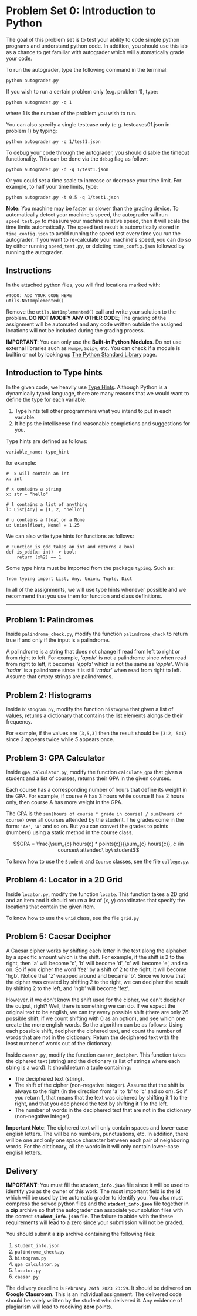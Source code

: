 # Problem Set 0: Introduction to Python

The goal of this problem set is to test your ability to code simple python programs and understand python code. In addition, you should use this lab as a chance to get familiar with autograder which will automatically grade your code.

To run the autograder, type the following command in the terminal:

    python autograder.py

If you wish to run a certain problem only (e.g. problem 1), type:

    python autograder.py -q 1

where 1 is the number of the problem you wish to run.

You can also specify a single testcase only (e.g. testcases01.json in problem 1) by typing:

    python autograder.py -q 1/test1.json

To debug your code through the autograder, you should disable the timeout functionality. This can be done via the `debug` flag as follow:

    python autograder.py -d -q 1/test1.json

Or you could set a time scale to increase or decrease your time limit. For example, to half your time limits, type:

    python autograder.py -t 0.5 -q 1/test1.json

**Note:** You machine may be faster or slower than the grading device. To automatically detect your machine's speed, the autograder will run `speed_test.py` to measure your machine relative speed, then it will scale the time limits automatically. The speed test result is automatically stored in `time_config.json` to avoid running the speed test every time you run the autograder. If you want to re-calculate your machine's speed, you can do so by either running `speed_test.py`, or deleting `time_config.json` followed by running the autograder.

## Instructions

In the attached python files, you will find locations marked with:

    #TODO: ADD YOUR CODE HERE
    utils.NotImplemented()

Remove the `utils.NotImplemented()` call and write your solution to the problem. **DO NOT MODIFY ANY OTHER CODE**; The grading of the assignment will be automated and any code written outside the assigned locations will not be included during the grading process.

**IMPORTANT**: You can only use the **Built-in Python Modules**. Do not use external libraries such as `Numpy`, `Scipy`, etc. You can check if a module is builtin or not by looking up [The Python Standard Library](https://docs.python.org/3/library/) page.

## Introduction to Type hints

In the given code, we heavily use [Type Hints](https://docs.python.org/3/library/typing.html). Although Python is a dynamically typed language, there are many reasons that we would want to define the type for each variable:

1. Type hints tell other programmers what you intend to put in each variable.
2. It helps the intellisense find reasonable completions and suggestions for you.

Type hints are defined as follows:

    variable_name: type_hint

for example:

    #  x will contain an int
    x: int
    
    # x contains a string
    x: str = "hello"
    
    # l contains a list of anything
    l: List[Any] = [1, 2, "hello"]

    # u contains a float or a None
    u: Union[float, None] = 1.25

We can also write type hints for functions as follows:

    # Function is_odd takes an int and returns a bool
    def is_odd(x: int) -> bool:
        return (x%2) == 1

Some type hints must be imported from the package `typing`. Such as:

    from typing import List, Any, Union, Tuple, Dict

In all of the assignments, we will use type hints whenever possible and we recommend that you use them for function and class definitions.

---

## Problem 1: Palindromes

Inside `palindrome_check.py`, modify the function `palindrome_check` to return true if and only if the input is a palindrome.

A palindrome is a string that does not change if read from left to right or from right to left. For example, *'apple'* is not a palindrome since when read from right to left, it becomes *'eppla'* which is not the same as *'apple'*. While *'radar'* is a palindrome since it is still *'radar'* when read from right to left. Assume that empty strings are palindromes.

## Problem 2: Histograms

Inside `histogram.py`, modify the function `histogram` that given a list of values, returns a dictionary that contains the list elements alongside their frequency.

For example, if the values are `[3,5,3]` then the result should be `{3:2, 5:1}` since *3* appears twice while *5* appears once.

## Problem 3: GPA Calculator

Inside `gpa_calculator.py`, modify the function `calculate_gpa` that given a student and a list of courses, returns their GPA in the given courses.

Each course has a corresponding number of hours that define its weight in the GPA. For example, if course A has 3 hours while course B has 2 hours only, then course A has more weight in the GPA.

The GPA is the `sum(hours of course * grade in course) / sum(hours of course)` over all courses attended by the student.
The grades come in the form: `'A+'`, `'A'` and so on.
But you can convert the grades to points (numbers) using a static method in the course class.

$$GPA = \frac{\sum_{c} hours(c) * points(c)}{\sum_{c} hours(c)}, c \in courses\ attended\ by\ student$$

To know how to use the `Student` and `Course` classes, see the file `college.py`.

## Problem 4: Locator in a 2D Grid

Inside `locator.py`, modify the function `locate`. This function takes a 2D grid and an item and it should return a list of (x, y) coordinates that specify the locations that contain the given item.

To know how to use the `Grid` class, see the file `grid.py`

## Problem 5: Caesar Decipher

A Caesar cipher works by shifting each letter in the text along the alphabet by a specific amount which is the shift. For example, if the shift is 2 to the right, then 'a' will become 'c', 'b' will become 'd', 'c' will become 'e', and so on. So if you cipher the word 'fez' by a shift of 2 to the right, it will become 'hgb'. Notice that 'z' wrapped around and became 'b'. Since we know that the cipher was created by shifting 2 to the right, we can decipher the result by shifting 2 to the left, and 'hgb' will become 'fez'.

However, if we don't know the shift used for the cipher, we can't decipher the output, right? Well, there is something we can do. If we expect the original text to be english, we can try every possible shift (there are only 26 possible shift, if we count shifting with 0 as an option), and see which one create the more english words. So the algorithm can be as follows: Using each possible shift, decipher the ciphered text, and count the number of words that are not in the dictionary. Return the deciphered text with the least number of words out of the dictionary.

Inside `caesar.py`, modify the function `caesar_decipher`. This function takes the ciphered text (string) and the dictionary (a list of strings where each string is a word). It should return a tuple containing:
- The deciphered text (string).
- The shift of the cipher (non-negative integer). Assume that the shift is always to the right (in the direction from 'a' to 'b' to 'c' and so on). So if you return 1, that means that the text was ciphered by shifting it 1 to the right, and that you deciphered the text by shifting it 1 to the left.
- The number of words in the deciphered text that are not in the dictionary (non-negative integer).

**Important Note**: The ciphered text will only contain spaces and lower-case english letters. The will be no numbers, punctuations, etc. In addition, there will be one and only one space character between each pair of neighboring words. For the dictionary, all the words in it will only contain lower-case english letters.

## Delivery

**IMPORTANT**: You must fill the **`student_info.json`** file since it will be used to identify you as the owner of this work. The most important field is the **id** which will be used by the automatic grader to identify you. You also must compress the solved python files and the **`student_info.json`** file together in a **zip** archive so that the autograder can associate your solution files with the correct **`student_info.json`** file. The failure to abide with the these requirements will lead to a zero since your submission will not be graded.

You should submit a **zip** archive containing the following files:
1. `student_info.json`
2. `palindrome_check.py`
3. `histogram.py`
4. `gpa_calculator.py`
5. `locator.py`
6. `caesar.py`

The delivery deadline is `February 26th 2023 23:59`. It should be delivered on **Google Classroom**. This is an individual assignment. The delivered code should be solely written by the student who delivered it. Any evidence of plagiarism will lead to receiving **zero** points.

